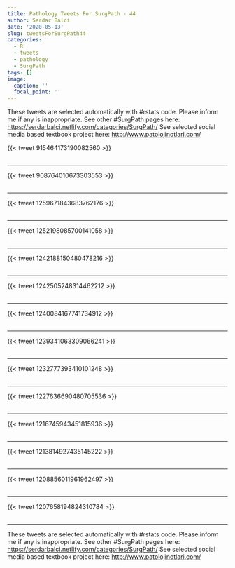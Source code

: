 ```yaml
---
title: Pathology Tweets For SurgPath - 44
author: Serdar Balci
date: '2020-05-13'
slug: tweetsForSurgPath44
categories:
  - R
  - tweets
  - pathology
  - SurgPath
tags: []
image:
  caption: ''
  focal_point: ''
---
```



These tweets are selected automatically with #rstats code. Please inform me if any is inappropriate.
See other #SurgPath pages here: https://serdarbalci.netlify.com/categories/SurgPath/ 
See selected social media based textbook project here: http://www.patolojinotlari.com/

{{< tweet 915464173190082560 >}}
<br>
<br>
<hr>
{{< tweet 908764010673303553 >}}
<br>
<br>
<hr>
{{< tweet 1259671843683762176 >}}
<br>
<br>
<hr>
{{< tweet 1252198085700141058 >}}
<br>
<br>
<hr>
{{< tweet 1242188150480478216 >}}
<br>
<br>
<hr>
{{< tweet 1242505248314462212 >}}
<br>
<br>
<hr>
{{< tweet 1240084167741734912 >}}
<br>
<br>
<hr>
{{< tweet 1239341063309066241 >}}
<br>
<br>
<hr>
{{< tweet 1232777393410101248 >}}
<br>
<br>
<hr>
{{< tweet 1227636690480705536 >}}
<br>
<br>
<hr>
{{< tweet 1216745943451815936 >}}
<br>
<br>
<hr>
{{< tweet 1213814927435145222 >}}
<br>
<br>
<hr>
{{< tweet 1208856011961962497 >}}
<br>
<br>
<hr>
{{< tweet 1207658194824310784 >}}
<br>
<br>
<hr>


These tweets are selected automatically with #rstats code. Please inform me if any is inappropriate.
See other #SurgPath pages here: https://serdarbalci.netlify.com/categories/SurgPath/ 
See selected social media based textbook project here: http://www.patolojinotlari.com/
